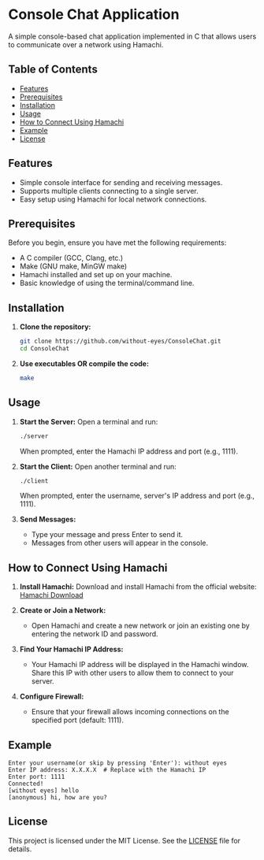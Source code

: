# Console Chat Application

A simple console-based chat application implemented in C that allows users to communicate over a network using Hamachi.

## Table of Contents

- [Features](#features)
- [Prerequisites](#prerequisites)
- [Installation](#installation)
- [Usage](#usage)
- [How to Connect Using Hamachi](#how-to-connect-using-hamachi)
- [Example](#example)
- [License](#license)

## Features

- Simple console interface for sending and receiving messages.
- Supports multiple clients connecting to a single server.
- Easy setup using Hamachi for local network connections.

## Prerequisites

Before you begin, ensure you have met the following requirements:

- A C compiler (GCC, Clang, etc.)
- Make (GNU make, MinGW make)
- Hamachi installed and set up on your machine.
- Basic knowledge of using the terminal/command line.

## Installation

1. **Clone the repository:**
   ```bash
   git clone https://github.com/without-eyes/ConsoleChat.git
   cd ConsoleChat
   ```

2. **Use executables OR сompile the code:**
   ```bash
   make
   ```

## Usage

1. **Start the Server:**
   Open a terminal and run:
   ```bash
   ./server
   ```
   When prompted, enter the Hamachi IP address and port (e.g., 1111).

2. **Start the Client:**
   Open another terminal and run:
   ```bash
   ./client
   ```
   When prompted, enter the username, server's IP address and port (e.g., 1111).

3. **Send Messages:**
    - Type your message and press Enter to send it.
    - Messages from other users will appear in the console.

## How to Connect Using Hamachi

1. **Install Hamachi:**
   Download and install Hamachi from the official website: [Hamachi Download](https://vpn.net/)

2. **Create or Join a Network:**
    - Open Hamachi and create a new network or join an existing one by entering the network ID and password.

3. **Find Your Hamachi IP Address:**
    - Your Hamachi IP address will be displayed in the Hamachi window. Share this IP with other users to allow them to
      connect to your server.

4. **Configure Firewall:**
    - Ensure that your firewall allows incoming connections on the specified port (default: 1111).

## Example

```plaintext
Enter your username(or skip by pressing 'Enter'): without eyes    
Enter IP address: X.X.X.X  # Replace with the Hamachi IP
Enter port: 1111
Connected!
[without eyes] hello
[anonymous] hi, how are you?
```

## License

This project is licensed under the MIT License. See the [LICENSE](LICENSE) file for details.
